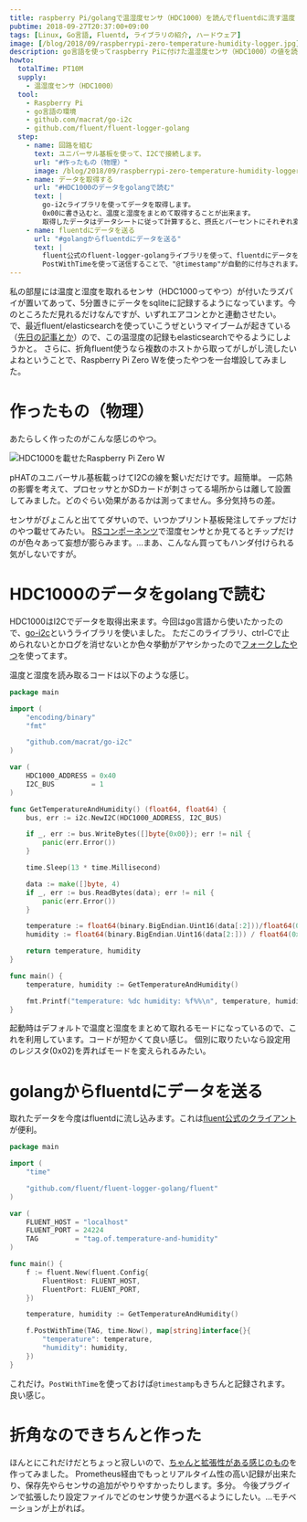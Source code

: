 ```yaml
---
title: raspberry Pi/golangで温湿度センサ（HDC1000）を読んでfluentdに流す温度・湿度ロガー作った話
pubtime: 2018-09-27T20:37:00+09:00
tags: [Linux, Go言語, Fluentd, ライブラリの紹介, ハードウェア]
image: [/blog/2018/09/raspberrypi-zero-temperature-humidity-logger.jpg]
description: go言語を使ってraspberry Piに付けた温湿度センサ（HDC1000）の値を読み取ってみました。読み取ったデータはfluentdに流して記録しています。
howto:
  totalTime: PT10M
  supply:
    - 温湿度センサ（HDC1000）
  tool:
    - Raspberry Pi
    - go言語の環境
    - github.com/macrat/go-i2c
    - github.com/fluent/fluent-logger-golang
  step:
    - name: 回路を組む
      text: ユニバーサル基板を使って、I2Cで接続します。
      url: "#作ったもの（物理）"
      image: /blog/2018/09/raspberrypi-zero-temperature-humidity-logger.jpg
    - name: データを取得する
      url: "#HDC1000のデータをgolangで読む"
      text: |
        go-i2cライブラリを使ってデータを取得します。
        0x00に書き込むと、温度と湿度をまとめて取得することが出来ます。
        取得したデータはデータシートに従って計算すると、摂氏とパーセントにそれぞれ変換出来ます。
    - name: fluentdにデータを送る
      url: "#golangからfluentdにデータを送る"
      text: |
        fluent公式のfluent-logger-golangライブラリを使って、fluentdにデータを送信します。
        PostWithTimeを使って送信することで、"@timestamp"が自動的に付与されます。
---
```


私の部屋には温度と湿度を取れるセンサ（HDC1000ってやつ）が付いたラズパイが置いてあって、5分置きにデータをsqliteに記録するようになっています。今のところただ見れるだけなんですが、いずれエアコンとかと連動させたい。
で、最近fluent/elasticsearchを使っていこうぜというマイブームが起きている（[先日の記事とか](/blog/2018/09/docker-compose-fluent-elasticsearch)）ので、この温湿度の記録もelasticsearchでやるようにしようかと。
さらに、折角fluent使うなら複数のホストから取ってがしがし流したいよねということで、Raspberry Pi Zero Wを使ったやつを一台増設してみました。

# 作ったもの（物理）
あたらしく作ったのがこんな感じのやつ。

![HDC1000を載せたRaspberry Pi Zero W](/blog/2018/09/raspberrypi-zero-temperature-humidity-logger.jpg "640x480")

pHATのユニバーサル基板載っけてI2Cの線を繋いだだけです。超簡単。
一応熱の影響を考えて、プロセッサとかSDカードが刺さってる場所からは離して設置してみました。どのぐらい効果があるかは測ってません。多分気持ちの差。

センサがぴょこんと出ててダサいので、いつかプリント基板発注してチップだけのやつ載せてみたい。
[RSコンポーネンツ](https://jp.rs-online.com/web/c/semiconductors/sensor-ics/temperature-humidity-sensors/)で湿度センサとか見てるとチップだけのが色々あって妄想が膨らみます。…まあ、こんなん買ってもハンダ付けられる気がしないですが。


# HDC1000のデータをgolangで読む
HDC1000はI2Cでデータを取得出来ます。今回はgo言語から使いたかったので、[go-i2c](https://github.com/d2r2/go-i2c)というライブラリを使いました。
ただこのライブラリ、ctrl-Cで止められないとかログを消せないとか色々挙動がアヤシかったので[フォークしたやつ](https://github.com/macrat/go-i2c)を使ってます。

温度と湿度を読み取るコードは以下のような感じ。

``` go
package main

import (
    "encoding/binary"
    "fmt"

    "github.com/macrat/go-i2c"
)

var (
    HDC1000_ADDRESS = 0x40
    I2C_BUS         = 1
)

func GetTemperatureAndHumidity() (float64, float64) {
    bus, err := i2c.NewI2C(HDC1000_ADDRESS, I2C_BUS)

    if _, err := bus.WriteBytes([]byte{0x00}); err != nil {
        panic(err.Error())
    }

    time.Sleep(13 * time.Millisecond)

    data := make([]byte, 4)
    if _, err := bus.ReadBytes(data); err != nil {
        panic(err.Error())
    }

    temperature := float64(binary.BigEndian.Uint16(data[:2]))/float64(0xFFFF)*165.0 - 40.0
    humidity := float64(binary.BigEndian.Uint16(data[2:])) / float64(0xFFFF)

    return temperature, humidity
}

func main() {
    temperature, humidity := GetTemperatureAndHumidity()

    fmt.Printf("temperature: %dc humidity: %f%%\n", temperature, humidity * 100.0)
}
```

起動時はデフォルトで温度と湿度をまとめて取れるモードになっているので、これを利用しています。コードが短かくて良い感じ。
個別に取りたいなら設定用のレジスタ(0x02)を弄ればモードを変えられるみたい。

# golangからfluentdにデータを送る
取れたデータを今度はfluentdに流し込みます。これは[fluent公式のクライアント](https://github.com/fluent/fluent-logger-golang/)が便利。

``` go
package main

import (
    "time"

    "github.com/fluent/fluent-logger-golang/fluent"
)

var (
    FLUENT_HOST = "localhost"
    FLUENT_PORT = 24224
    TAG         = "tag.of.temperature-and-humidity"
)

func main() {
    f := fluent.New(fluent.Config{
        FluentHost: FLUENT_HOST,
        FluentPort: FLUENT_PORT,
    })

    temperature, humidity := GetTemperatureAndHumidity()

    f.PostWithTime(TAG, time.Now(), map[string]interface{}{
        "temperature": temperature,
        "humidity": humidity,
    })
}
```

これだけ。`PostWithTime`を使っておけば`@timestamp`もきちんと記録されます。良い感じ。

# 折角なのできちんと作った
ほんとにこれだけだとちょっと寂しいので、[ちゃんと拡張性がある感じのもの](https://github.com/macrat/doma_logger)を作ってみました。
Prometheus経由でもっとリアルタイム性の高い記録が出来たり、保存先やらセンサの追加がやりやすかったりします。多分。
今後プラグインで拡張したり設定ファイルでどのセンサ使うか選べるようにしたい。…モチベーションが上がれば。
